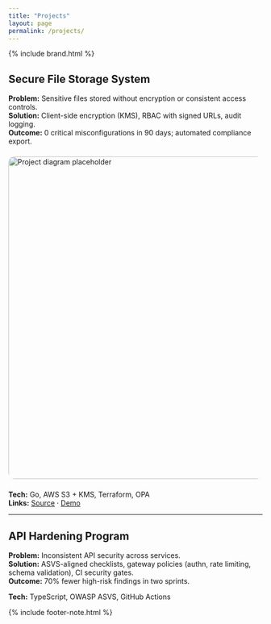 ```yaml
---
title: "Projects"
layout: page
permalink: /projects/
---
```


{% include brand.html %}

## Secure File Storage System
**Problem:** Sensitive files stored without encryption or consistent access controls.  
**Solution:** Client-side encryption (KMS), RBAC with signed URLs, audit logging.  
**Outcome:** 0 critical misconfigurations in 90 days; automated compliance export.

<img src="/assets/img/dae-logo.png" alt="Project diagram placeholder" width="640" style="border-radius:12px;margin:8px 0;"/>

**Tech:** Go, AWS S3 + KMS, Terraform, OPA  
**Links:** [Source](https://github.com/YOUR-USERNAME/secure-file-storage) · [Demo](#)

---

## API Hardening Program
**Problem:** Inconsistent API security across services.  
**Solution:** ASVS-aligned checklists, gateway policies (authn, rate limiting, schema validation), CI security gates.  
**Outcome:** 70% fewer high-risk findings in two sprints.

**Tech:** TypeScript, OWASP ASVS, GitHub Actions

{% include footer-note.html %}